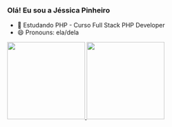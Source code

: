 ### Olá! Eu sou a Jéssica Pinheiro

- 🌱 Estudando PHP - Curso Full Stack PHP Developer
- 😄 Pronouns: ela/dela

<div>
  <a href="https://github.com/JessicaPinheiro97">
  <img height="180em" src="https://github-readme-stats.vercel.app/api?username=jessicapinheiro97&show_icons=true&theme=dark&include_all_commits=true&cont_private=true"/>
  <img height="180em" src="https://github-readme-stats.vercel.app/api/top-langs/?username=jessicapinheiro97&layout=compact&langs_count=16&theme=dark"/>
</div>

